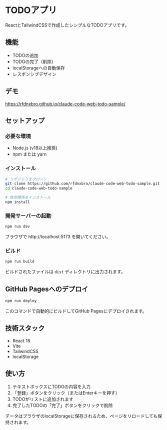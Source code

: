 # TODOアプリ

ReactとTailwindCSSで作成したシンプルなTODOアプリです。

## 機能

- TODOの追加
- TODOの完了（削除）
- localStorageへの自動保存
- レスポンシブデザイン

## デモ

https://rfdnxbro.github.io/claude-code-web-todo-sample/

## セットアップ

### 必要な環境

- Node.js (v18以上推奨)
- npm または yarn

### インストール

```bash
# リポジトリをクローン
git clone https://github.com/rfdnxbro/claude-code-web-todo-sample.git
cd claude-code-web-todo-sample

# 依存関係をインストール
npm install
```

### 開発サーバーの起動

```bash
npm run dev
```

ブラウザで http://localhost:5173 を開いてください。

### ビルド

```bash
npm run build
```

ビルドされたファイルは `dist` ディレクトリに出力されます。

## GitHub Pagesへのデプロイ

```bash
npm run deploy
```

このコマンドで自動的にビルドしてGitHub Pagesにデプロイされます。

## 技術スタック

- React 18
- Vite
- TailwindCSS
- localStorage

## 使い方

1. テキストボックスにTODOの内容を入力
2. 「登録」ボタンをクリック（またはEnterキーを押す）
3. TODOがリストに追加されます
4. 完了したTODOの「完了」ボタンをクリックで削除

データはブラウザのlocalStorageに保存されるため、ページをリロードしても保持されます。